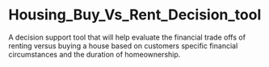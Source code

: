 # Housing_Buy_Vs_Rent_Decision_tool
A decision support tool that will help evaluate the financial trade offs of renting versus buying a house based on customers specific financial circumstances and the duration of homeownership.
